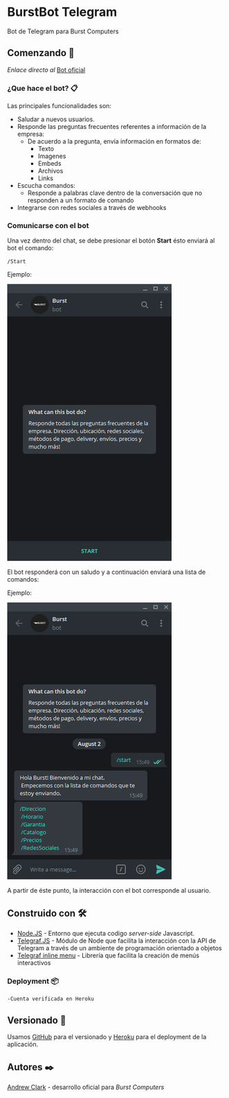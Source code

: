 # BurstBot Telegram
Bot de Telegram para Burst Computers

## Comenzando 🚀

_Enlace directo al_ [Bot oficial](https://telegram.me/burstcomputers_bot)


### ¿Que hace el bot? 📋
Las principales funcionalidades son:

* Saludar a nuevos usuarios.
* Responde las preguntas frecuentes referentes a información de la empresa:
    * De acuerdo a la pregunta, envía información en formatos de:
       * Texto
       * Imagenes
       * Embeds
       * Archivos
       * Links
* Escucha comandos:
    * Responde a palabras clave dentro de la conversación que no responden a un formato de comando
* Integrarse con redes sociales a través de webhooks


### Comunicarse con el bot 
Una vez dentro del chat, se debe presionar el botón **Start**
ésto enviará al bot el comando:

```
/Start
```
Ejemplo: 

![](src/TL1.PNG)

El bot responderá con un saludo y a continuación enviará una lista de comandos:

Ejemplo:

![](src/TL2.PNG)

A partir de éste punto, la interacción con el bot corresponde al usuario.

## Construido con 🛠️

* [Node.JS](https://nodejs.org/en/) - Entorno que ejecuta codigo _server-side_ Javascript.
* [Telegraf.JS](https://telegraf.js.org/) - Módulo de Node que facilita la interacción con la API de Telegram a través de un ambiente de programación orientado a objetos 
* [Telegraf inline menu](https://github.com/EdJoPaTo/telegraf-inline-menu) - Librería que facilita la creación de menús interactivos


### Deployment 📦

```
-Cuenta verificada en Heroku
```


## Versionado 📌

Usamos [GitHub](https://github.com/) para el versionado y [Heroku](https://www.heroku.com/) para el deployment de la aplicación.

## Autores ✒️


[Andrew Clark](https://github.com/andrewxxclark) - desarrollo oficial para  *Burst Computers* 
